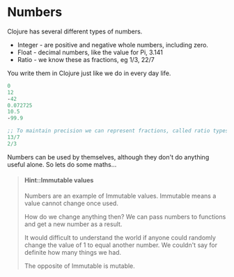 # Numbers

Clojure has several different types of numbers.

* Integer - are positive and negative whole numbers, including zero.
* Float - decimal numbers, like the value for Pi, 3.141
* Ratio - we know these as fractions, eg 1/3, 22/7

You write them in Clojure just like we do in every day life.

```clojure
0
12
-42
0.072725
10.5
-99.9

;; To maintain precision we can represent fractions, called ratio types
13/7
2/3
```

Numbers can be used by themselves, although they don't do anything useful alone.  So lets do some maths...

> #### Hint::Immutable values
> Numbers are an example of Immutable values.  Immutable means a value cannot change once used.
>
> How do we change anything then?  We can pass numbers to functions and get a new number as a result.
>
> It would difficult to understand the world if anyone could randomly change the value of 1 to equal another number.  We couldn't say for definite how many things we had.
>
> The opposite of Immutable is mutable.
